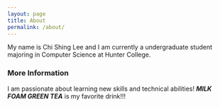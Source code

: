 ```yaml
---
layout: page
title: About
permalink: /about/
---
```


My name is Chi Shing Lee and I am currently a undergraduate student majoring in Computer Science at Hunter College. 

### More Information


I am passionate about learning new skills and technical abilities! ___MILK FOAM GREEN TEA___ is my favorite drink!!!



